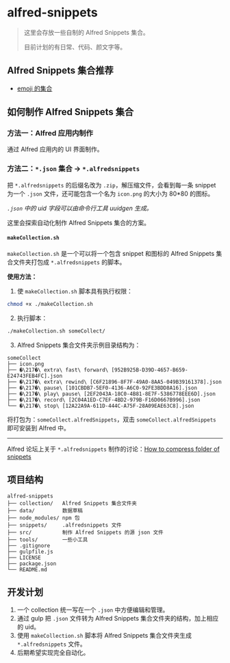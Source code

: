 # alfred-snippets

> 这里会存放一些自制的 Alfred Snippets 集合。
> 
> 目前计划的有日常、代码、颜文字等。

## Alfred Snippets 集合推荐

* [emoji 的集合](http://joelcalifa.com/blog/alfred-emoji-snippet-pack )


## 如何制作 Alfred Snippets 集合

### 方法一：Alfred 应用内制作

通过 Alfred 应用内的 UI 界面制作。

### 方法二：`*.json` 集合 -> `*.alfredsnippets`

把 `*.alfredsnippets` 的后缀名改为 `.zip`，解压缩文件，会看到每一条 snippet 为一个 `.json` 文件，还可能包含一个名为 `icon.png` 的大小为 80*80 的图标。

*`.json` 中的 uid 字段可以由命令行工具 uuidgen 生成。*

这里会探索自动化制作 Alfred Snippets 集合的方案。

#### `makeCollection.sh`

`makeCollection.sh` 是一个可以将一个包含 snippet 和图标的 Alfred Snippets 集合文件夹打包成 `*.alfredsnippets` 的脚本。

**使用方法：**

1. 使 `makeCollection.sh` 脚本具有执行权限：

```bash
chmod +x ./makeCollection.sh
```

2. 执行脚本：

```bash
./makeCollection.sh someCollect/
```

3. Alfred Snippets 集合文件夹示例目录结构为：

```
someCollect
├── icon.png
├── �\217�\ extra\ fast\ forward\ [952B925B-D39D-4657-B659-E24743FEB4FC].json
├── �\217�\ extra\ rewind\ [C6F21896-8F7F-49A0-8AA5-049B39161378].json
├── �\217�\ pause\ [101CBDB7-5EF0-4136-A6C0-92FE3BDD8A16].json
├── �\217�\ play\ pause\ [2EF2043A-18C0-4B81-8E7F-5386778EEE6D].json
├── �\217�\ record\ [2C04A1ED-C7EF-4BD2-979B-F16D0667B996].json
└── �\217�\ stop\ [12A22A9A-611D-444C-A75F-28A09EAE63C8].json
```

将打包为：`someCollect.alfredSnippets`，双击 `someCollect.alfredSnippets` 即可安装到 Alfred 中。

---

Alfred 论坛上关于 `*.alfredsnippets` 制作的讨论：[How to compress folder of snippets](http://www.alfredforum.com/topic/9199-how-to-compress-folder-of-snippets/)


## 项目结构

```
alfred-snippets
├── collection/   Alfred Snippets 集合文件夹
├── data/         数据草稿
├── node_modules/ npm 包
├── snippets/     .alfredsnippets 文件
├── src/          制作 Alfred Snippets 的源 json 文件
├── tools/        一些小工具
├── .gitignore
├── gulpfile.js
├── LICENSE
├── package.json
└── README.md
```


## 开发计划

1. 一个 collection 统一写在一个 `.json` 中方便编辑和管理。
2. 通过 gulp 把 `.json` 文件转为 Alfred Snippets 集合文件夹的结构，加上相应的 uid。
3. 使用 `makeCollection.sh` 脚本将 Alfred Snippets 集合文件夹生成 `*.alfredsnippets` 文件。
4. 后期希望实现完全自动化。


